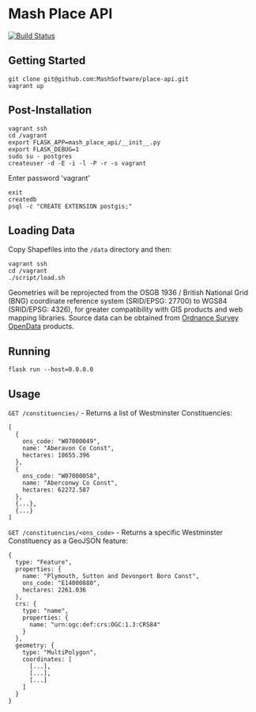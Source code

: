 # Mash Place API
[![Build Status](https://travis-ci.org/MashSoftware/place-api.svg?branch=develop)](https://travis-ci.org/MashSoftware/place-api)

## Getting Started

```
git clone git@github.com:MashSoftware/place-api.git
vagrant up
```

## Post-Installation

```
vagrant ssh
cd /vagrant
export FLASK_APP=mash_place_api/__init__.py
export FLASK_DEBUG=1
sudo su - postgres
createuser -d -E -i -l -P -r -s vagrant
```

Enter password 'vagrant'

```
exit
createdb
psql -c "CREATE EXTENSION postgis;"
```

## Loading Data

Copy Shapefiles into the `/data` directory and then:

```
vagrant ssh
cd /vagrant
./script/load.sh
```

Geometries will be reprojected from the OSGB 1936 / British National Grid (BNG) coordinate reference system (SRID/EPSG: 27700) to WGS84 (SRID/EPSG: 4326), for greater compatibility with GIS products and web mapping libraries. Source data can be obtained from [Ordnance Survey OpenData](https://www.ordnancesurvey.co.uk/business-and-government/products/opendata-products-grid.html) products.

## Running

```
flask run --host=0.0.0.0
```

## Usage

`GET /constituencies/` - Returns a list of Westminster Constituencies:

```
[
  {
    ons_code: "W07000049",
    name: "Aberavon Co Const",
    hectares: 18655.396
  },
  {
    ons_code: "W07000058",
    name: "Aberconwy Co Const",
    hectares: 62272.587
  },
  {...},
  {...}
]
```

`GET /constituencies/<ons_code>` - Returns a specific Westminster Constituency as a GeoJSON feature:

```
{
  type: "Feature",
  properties: {
    name: "Plymouth, Sutton and Devonport Boro Const",
    ons_code: "E14000880",
    hectares: 2261.036
  },
  crs: {
    type: "name",
    properties: {
      name: "urn:ogc:def:crs:OGC:1.3:CRS84"
    }
  },
  geometry: {
    type: "MultiPolygon",
    coordinates: [
      [...],
      [...],
      [...]
    ]
  }
}
```
